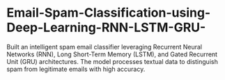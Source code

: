 # Email-Spam-Classification-using-Deep-Learning-RNN-LSTM-GRU-
Built an intelligent spam email classifier leveraging Recurrent Neural Networks (RNN), Long Short-Term Memory (LSTM), and Gated Recurrent Unit (GRU) architectures. The model processes textual data to distinguish spam from legitimate emails with high accuracy.
